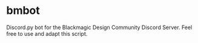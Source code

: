 # bmbot
Discord.py bot for the Blackmagic Design Community Discord Server. Feel free to use and adapt this script.
